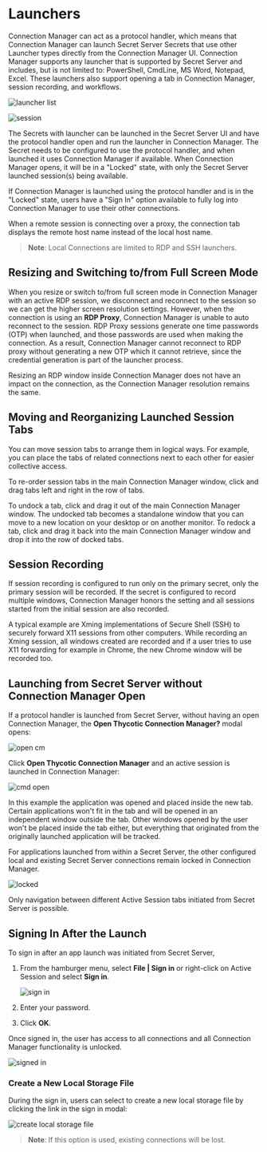 [title]: # (Launchers)
[tags]: # (session recording)
[priority]: # (450)
# Launchers

Connection Manager can act as a protocol handler, which means that Connection Manager can launch Secret Server Secrets that use other Launcher types directly from the Connection Manager UI. Connection Manager supports any launcher that is supported by Secret Server and includes, but is not limited to: PowerShell, CmdLine, MS Word, Notepad, Excel. These launchers also support opening a tab in Connection Manager, session recording, and workflows.

![launcher list](images/launcher-list.png "Launcher list showing in Connection Manager")

![session](images/session.png "Open launcher thumbnail and session recording indicator")

The Secrets with launcher can be launched in the Secret Server UI and have the protocol handler open and run the launcher in Connection Manager. The Secret needs to be configured to use the protocol handler, and when launched it uses Connection Manager if available. When Connection Manager opens, it will be in a "Locked" state, with only the Secret Server launched session(s) being available.

If Connection Manager is launched using the protocol handler and is in the "Locked" state, users have a "Sign In" option available to fully log into Connection Manager to use their other connections.

When a remote session is connecting over a proxy, the connection tab displays the remote host name instead of the local host name.

>**Note**: Local Connections are limited to RDP and SSH launchers.

## Resizing and Switching to/from Full Screen Mode

When you resize or switch to/from full screen mode in Connection Manager with an active RDP session, we disconnect and reconnect to the session so we can get the higher screen resolution settings. However, when the connection is using an __RDP Proxy__, Connection Manager is unable to auto reconnect to the session. RDP Proxy sessions generate one time passwords (OTP) when launched, and those passwords are used when making the connection. As a result, Connection Manager cannot reconnect to RDP proxy without generating a new OTP which it cannot retrieve, since the credential generation is part of the launcher process.

Resizing an RDP window inside Connection Manager does not have an impact on the connection, as the Connection Manager resolution remains the same.

## Moving and Reorganizing Launched Session Tabs

You can move session tabs to arrange them in logical ways. For example, you can place the tabs of related connections next to each other for easier collective access.

To re-order session tabs in the main Connection Manager window, click and drag tabs left and right in the row of tabs.

To undock a tab, click and drag it out of the main Connection Manager window. The undocked tab becomes a standalone window that you can move to a new location on your desktop or on another monitor. To redock a tab, click and drag it back into the main Connection Manager window and drop it into the row of docked tabs.


## Session Recording

If session recording is configured to run only on the primary secret, only the primary session will be recorded. If the secret is configured to record multiple windows, Connection Manager honors the setting and all sessions started from the initial session are also recorded.

A typical example are Xming implementations of Secure Shell (SSH) to securely forward X11 sessions from other computers. While recording an Xming session, all windows created are recorded and if a user tries to use X11 forwarding for example in Chrome, the new Chrome window will be recorded too.

## Launching from Secret Server without Connection Manager Open

If a protocol handler is launched from Secret Server, without having an open Connection Manager, the __Open Thycotic Connection Manager?__ modal opens:

![open cm](images/open-cm.png "Open Thycotic Connection Manager?")

Click __Open Thycotic Connection Manager__ and an active session is launched in Connection Manager:

![cmd open](images/cmd-open.png "Opened command prompt session")

In this example the application was opened and placed inside the new tab. Certain applications won't fit in the tab and will be opened in an independent window outside the tab. Other windows opened by the user won't be placed inside the tab either, but everything that originated from the originally launched application will be tracked.

For applications launched from within a Secret Server, the other configured local and existing Secret Server connections remain locked in Connection Manager.

![locked](images/locked.png "Other Connection Manager functionality locked when launched/open from Secret Server")

Only navigation between different Active Session tabs initiated from Secret Server is possible.

## Signing In After the Launch

To sign in after an app launch was initiated from Secret Server,

1. From the hamburger menu, select __File | Sign in__ or right-click on Active Session and select __Sign in__.

   ![sign in](images/sign-in.png "Sign in modal for password")
1. Enter your password.
1. Click __OK__.

Once signed in, the user has access to all connections and all Connection Manager functionality is unlocked.

![signed in](images/signed-in.png "Signed in with unlocked Connection Manager")

### Create a New Local Storage File

During the sign in, users can select to create a new local storage file by clicking the link in the sign in modal:

![create local storage file](images/create-local-storage-file.png "Creating a local storage file during sign-in")

>**Note**: If this option is used, existing connections will be lost.
